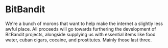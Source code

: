 # BitBandit
We're a bunch of morons that want to help make the internet a slightly less awful place.
All proceeds will go towards furthering the development of BitBandit projects, alongside supplying us with essential items like food water, cuban cigars, cocaine, and prostitutes. Mainly those last three.
